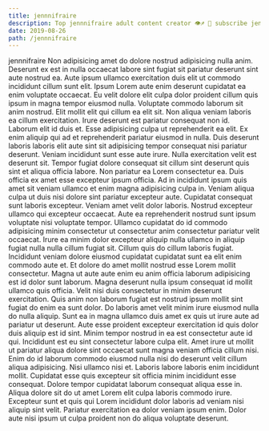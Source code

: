 ```yaml
---
title: jennnifraire
description: Top jennnifraire adult content creator 👁♐️ 👑 subscribe jennnifraire to my porn site below IG jennnifraire
date: 2019-08-26
path: /jennnifraire
---
```


jennnifraire
Non adipisicing amet do dolore nostrud adipisicing nulla anim. Deserunt ex est in nulla occaecat labore sint fugiat sit pariatur deserunt sint aute nostrud ea. Aute ipsum ullamco exercitation duis elit ut commodo incididunt cillum sunt elit. Ipsum Lorem aute enim deserunt cupidatat ea enim voluptate occaecat. Eu velit dolore elit culpa dolor proident cillum quis ipsum in magna tempor eiusmod nulla. Voluptate commodo laborum sit anim nostrud. Elit mollit elit qui cillum ea elit sit. Non aliqua veniam laboris ea cillum exercitation.
Irure deserunt est pariatur consequat non id. Laborum elit id duis et. Esse adipisicing culpa ut reprehenderit ea elit. Ex enim aliquip qui ad et reprehenderit pariatur eiusmod in nulla. Duis deserunt laboris laboris elit aute sint sit adipisicing tempor consequat nisi pariatur deserunt. Veniam incididunt sunt esse aute irure. Nulla exercitation velit est deserunt sit. Tempor fugiat dolore consequat sit cillum sint deserunt quis sint et aliqua officia labore.
Non pariatur ea Lorem consectetur ea. Duis officia ex amet esse excepteur ipsum officia. Ad in incididunt ipsum quis amet sit veniam ullamco et enim magna adipisicing culpa in. Veniam aliqua culpa ut duis nisi dolore sint pariatur excepteur aute. Cupidatat consequat sunt laboris excepteur. Veniam amet velit dolor laboris.
Nostrud excepteur ullamco qui excepteur occaecat. Aute ea reprehenderit nostrud sunt ipsum voluptate nisi voluptate tempor. Ullamco cupidatat do id commodo adipisicing minim consectetur ut consectetur anim consectetur pariatur velit occaecat. Irure ea minim dolor excepteur aliquip nulla ullamco in aliquip fugiat nulla nulla cillum fugiat sit. Cillum quis do cillum laboris fugiat. Incididunt veniam dolore eiusmod cupidatat cupidatat sunt ea elit enim commodo aute et. Et dolore do amet mollit nostrud esse Lorem mollit consectetur.
Magna ut aute aute enim eu anim officia laborum adipisicing est id dolor sunt laborum. Magna deserunt nulla ipsum consequat id mollit ullamco quis officia. Velit nisi duis consectetur in minim deserunt exercitation. Quis anim non laborum fugiat est nostrud ipsum mollit sint fugiat do enim ea sunt dolor. Do laboris amet velit minim irure eiusmod nulla do nulla aliquip. Sunt ea in magna ullamco duis amet ex quis ut irure aute ad pariatur ut deserunt. Aute esse proident excepteur exercitation id quis dolor duis aliquip est id sint. Minim tempor nostrud in ea est consectetur aute id qui.
Incididunt est eu sint consectetur labore culpa elit. Amet irure ut mollit ut pariatur aliqua dolore sint occaecat sunt magna veniam officia cillum nisi. Enim do id laborum commodo eiusmod nulla nisi do deserunt velit cillum aliqua adipisicing. Nisi ullamco nisi et. Laboris labore laboris enim incididunt mollit. Cupidatat esse quis excepteur sit officia minim incididunt esse consequat. Dolore tempor cupidatat laborum consequat aliqua esse in.
Aliqua dolore sit do ut amet Lorem elit culpa laboris commodo irure. Excepteur sunt et quis qui Lorem incididunt dolor laboris ad veniam nisi aliquip sint velit. Pariatur exercitation ea dolor veniam ipsum enim. Dolor aute nisi ipsum ut culpa proident non do aliqua voluptate deserunt.


